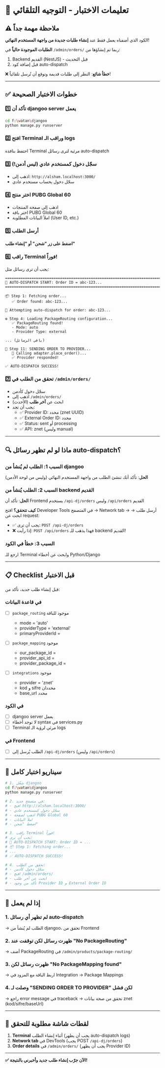 # 🧪 تعليمات الاختبار - التوجيه التلقائي

## ⚠️ ملاحظة مهمة جداً

الكود الذي أضفناه يعمل فقط عند **إنشاء طلبات جديدة من واجهة المستخدم النهائي**!

**الطلبات الموجودة حالياً** في `/admin/orders/` ربما تم إنشاؤها من:
1. Backend القديم (NestJS) - قبل التحديث
2. قبل إضافة كود auto-dispatch

❌ **خطأ شائع**: النظر إلى طلبات قديمة وتوقع أن تُرسل تلقائياً!

---

## ✅ خطوات الاختبار الصحيحة

### 1️⃣ تأكد أن djangoo server يعمل
```bash
cd f:\watan\djangoo
python manage.py runserver
```

### 2️⃣ افتح Terminal وراقب الـ logs
احتفظ بنافذة Terminal مرئية لترى رسائل auto-dispatch

### 3️⃣ **سجّل دخول كمستخدم عادي** (ليس أدمن!)
- اذهب إلى: `http://alsham.localhost:3000/`
- سجّل دخول بحساب مستخدم عادي

### 4️⃣ اختر منتج PUBG Global 60
- اذهب إلى صفحة المنتجات
- اختر باقة PUBG Global 60
- املأ البيانات المطلوبة (User ID, etc.)

### 5️⃣ أرسل الطلب
**اضغط على زر "شحن" أو "إنشاء طلب"**

### 6️⃣ راقب Terminal فوراً!
يجب أن ترى رسائل مثل:

```
================================================================================
🚀 AUTO-DISPATCH START: Order ID = abc-123...
================================================================================

📦 Step 1: Fetching order...
   ✅ Order found: abc-123...

🔄 Attempting auto-dispatch for order: abc-123...

⚙️ Step 4: Loading PackageRouting configuration...
   ✅ PackageRouting found!
   - Mode: auto
   - Provider Type: external

... (باقي الرسائل)

🚀 Step 11: SENDING ORDER TO PROVIDER...
   📡 Calling adapter.place_order()...
   ✅ Provider responded!

✅ AUTO-DISPATCH SUCCESS!
```

### 7️⃣ تحقق من الطلب في `/admin/orders/`
- سجّل دخول كأدمن
- اذهب إلى `/admin/orders/`
- ابحث عن **آخر طلب** (الأحدث)
- يجب أن تجد:
  - ✅ Provider ID: محدد (znet UUID)
  - ✅ External Order ID: محدد
  - ✅ Status: sent أو processing
  - ✅ API: znet (وليس manual)

---

## 🔍 ماذا لو لم تظهر رسائل auto-dispatch؟

### السبب 1: الطلب لم يُنشأ من djangoo
**الحل**: تأكد أنك تنشئ الطلب من واجهة المستخدم النهائي (وليس من لوحة الأدمن)

### السبب 2: الطلب يُنشأ من backend القديم
**الحل**: تأكد أن Frontend يستخدم `/api-dj/orders` وليس `/api/orders` القديم

**كيف تتحقق؟**
افتح Developer Tools في المتصفح → Network tab → أرسل طلب → ابحث عن request:
- ✅ يجب أن ترى: `POST /api-dj/orders`
- ❌ إذا رأيت: `POST /api/orders` فهذا يذهب للـ backend القديم!

### السبب 3: خطأ في الكود
ارجع للـ Terminal وابحث عن أخطاء Python/Django

---

## 📋 Checklist قبل الاختبار

قبل إنشاء طلب جديد، تأكد من:

### في قاعدة البيانات
- [ ] `package_routing` موجود للباقة
  - mode = 'auto'
  - providerType = 'external'
  - primaryProviderId = <znet-integration-uuid>

- [ ] `package_mapping` موجود
  - our_package_id = <pubg-60-package-id>
  - provider_api_id = <znet-integration-uuid>
  - provider_package_id = <znet-external-id>

- [ ] `integrations` موجود
  - provider = 'znet'
  - kod و sifre محددان
  - base_url محدد

### في الكود
- [ ] djangoo server يعمل
- [ ] لا توجد أخطاء syntax في services.py
- [ ] Terminal مرئي لرؤية الـ logs

### في Frontend
- [ ] الطلب يُرسل إلى `/api-dj/orders` (وليس `/api/orders`)

---

## 🎯 سيناريو اختبار كامل

```bash
# 1. شغّل djangoo
cd f:\watan\djangoo
python manage.py runserver

# 2. في متصفح جديد:
# - افتح http://alsham.localhost:3000/
# - سجّل دخول كمستخدم عادي
# - اذهب لصفحة PUBG Global 60
# - املأ البيانات
# - اضغط "شحن"

# 3. راقب Terminal فوراً!
# يجب أن ترى:
# 🚀 AUTO-DISPATCH START: Order ID = ...
# 📦 Step 1: Fetching order...
# ...
# ✅ AUTO-DISPATCH SUCCESS!

# 4. تحقق من الطلب:
# - سجّل دخول كأدمن
# - افتح /admin/orders/
# - ابحث عن آخر طلب
# - تأكد من وجود Provider ID و External Order ID
```

---

## 🐛 إذا لم يعمل

### 1. لم تظهر أي رسائل auto-dispatch
→ الطلب لم يُنشأ من djangoo، تحقق من Frontend

### 2. ظهرت رسائل لكن توقفت عند "No PackageRouting"
→ أضف PackageRouting في `/admin/products/package-routing/`

### 3. ظهرت رسائل لكن "No PackageMapping found"
→ اربط الباقة مع المزود في Integration → Package Mappings

### 4. وصلت لـ "SENDING ORDER TO PROVIDER" لكن فشل
→ راجع error message في traceback
→ تحقق من صحة بيانات znet (kod/sifre/baseUrl)

---

## 📸 لقطات شاشة مطلوبة للتحقق

1. **Terminal** أثناء إنشاء الطلب (يجب أن يظهر auto-dispatch logs)
2. **Network tab** في DevTools (يجب POST `/api-dj/orders`)
3. **Order details** في `/admin/orders/` (يجب أن يظهر Provider ID)

---

**✅ الآن جرّب إنشاء طلب جديد وأخبرني بالنتيجة!**
